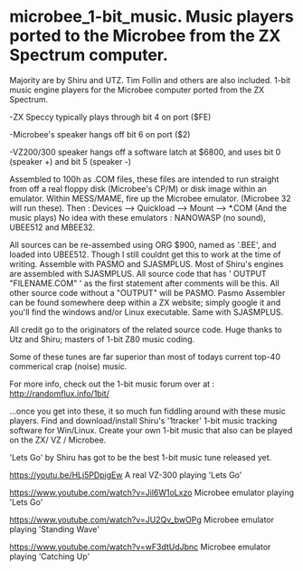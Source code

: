 # microbee_1-bit_music. Music players ported to the Microbee from the ZX Spectrum computer.
Majority are by Shiru and UTZ. Tim Follin and others are also included.
1-bit music engine players for the Microbee computer ported from the ZX Spectrum. 

-ZX Speccy typically plays through bit 4 on port ($FE)

-Microbee's speaker hangs off bit 6 on port ($2)

-VZ200/300 speaker hangs off a software latch at $6800, and uses bit 0 (speaker +) and bit 5 (speaker -)


Assembled to 100h as .COM files, these files are intended to run straight from off a real floppy disk (Microbee's CP/M) or disk image within an emulator.
Within MESS/MAME, fire up the Microbee emulator. (Microbee 32 will run these).
Then : Devices --> Quickload --> Mount --> *.COM      (And the music plays)
No idea with these emulators : NANOWASP (no sound), UBEE512 and MBEE32.

All sources can be re-assembed using ORG $900, named as '.BEE', and loaded into UBEE512. 
Though I still couldnt get this to work at the time of writing.
Assemble with PASMO and SJASMPLUS.
Most of Shiru's engines are assembled with SJASMPLUS. All source code that has ' OUTPUT "FILENAME.COM" ' as the first statement after comments will be this.
All other source code without a "OUTPUT" will be PASMO.
Pasmo Assembler can be found somewhere deep within a ZX website; simply google it and you'll find the windows and/or Linux executable. Same with SJASMPLUS.


All credit go to the originators of the related source code.
Huge thanks to Utz and Shiru; masters of 1-bit Z80 music coding.

Some of these tunes are far superior than most of todays current top-40 commerical crap (noise) music.

For more info, check out the 1-bit music forum over at : http://randomflux.info/1bit/

...once you get into these, it so much fun fiddling around with these music players.
Find and download/install Shiru's '1tracker' 1-bit music tracking software for Win/Linux. Create your own 1-bit music that also can be played on the ZX/ VZ / Microbee.

'Lets Go' by Shiru has got to be the best 1-bit music tune released yet.

https://youtu.be/HLj5PDpigEw								  A real VZ-300 playing 'Lets Go'

https://www.youtube.com/watch?v=Jil6W1oLxzo   Microbee emulator playing 'Lets Go'

https://www.youtube.com/watch?v=JU2Qv_bwOPg	  Microbee emulator playing 'Standing Wave'

https://www.youtube.com/watch?v=wF3dtUdJbnc		Microbee emulator playing 'Catching Up'



